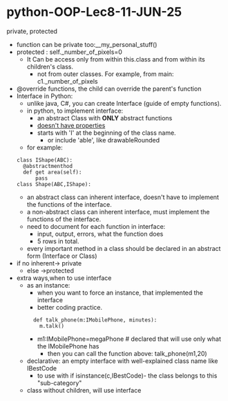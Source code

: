 # python-OOP-Lec8-11-JUN-25
private, protected
* function can be private too:__my_personal_stuff()
* protected : self._number_of_pixels=0
  * It Can be access only from within this.class and from within its children's class.
    * not from outer classes. For example, from main: c1._number_of_pixels
* @override functions, the child can override the parent's function
* Interface in Python:
  * unlike java, C#, you can create Interface (guide of empty functions).
  * in python, to implement interface: 
    * an abstract Class with **ONLY** abstract functions
    * <u>doesn't have properties</u>
    * starts with 'I' at the beginning of the class name.
      * or include 'able', like drawableRounded
  * for example:
  ```
  class IShape(ABC):
    @abstractmenthod
    def get area(self):
        pass
  class Shape(ABC,IShape):
  ```
  * an abstract class can inherent interface, doesn't have to implement the functions of the interface.
  * a non-abstract class can inherent interface, must implement the functions of the interface.
  * need to document for each function in interface:
    * input, output, errors, what the function does
    * 5 rows in total.
  * every important method in a class should be declared in an abstract form (Interface or Class) 
* if no inherent-> private
  * else ->protected 
* extra ways,when to use interface 
  * as an instance:
    * when you want to force an instance, that implemented the interface
    * better coding practice.
    ```
      def talk_phone(m:IMobilePhone, minutes):
        m.talk()
    ```
    * m1:IMobilePhone=megaPhone # declared that will use only what the IMobilePhone has
      * then you can call the function above: talk_phone(m1,20)
  * declarative: an empty interface with well-explained class name like IBestCode
    * to use with if isinstance(c,IBestCode)- the class belongs to this "sub-category"
  * class without children, will use interface